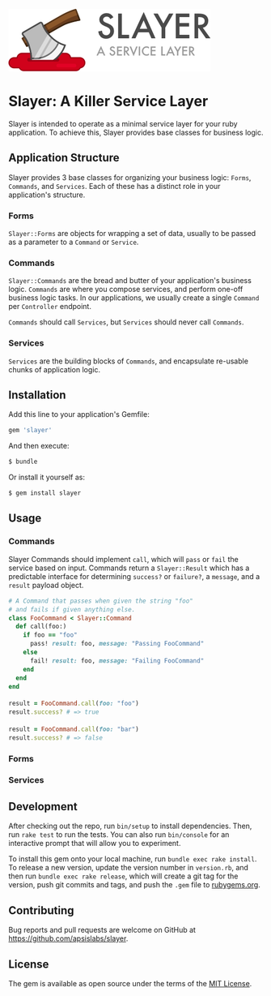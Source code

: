 ![Slayer](https://raw.githubusercontent.com/apsislabs/slayer/master/slayer_logo.png)

# Slayer: A Killer Service Layer

Slayer is intended to operate as a minimal service layer for your ruby application. To achieve this, Slayer provides base classes for business logic.

## Application Structure

Slayer provides 3 base classes for organizing your business logic: `Forms`, `Commands`, and `Services`. Each of these has a distinct role in your application's structure.

### Forms

`Slayer::Forms` are objects for wrapping a set of data, usually to be passed as a parameter to a `Command` or `Service`.

### Commands

`Slayer::Commands` are the bread and butter of your application's business logic. `Commands` are where you compose services, and perform one-off business logic tasks. In our applications, we usually create a single `Command` per `Controller` endpoint.

`Commands` should call `Services`, but `Services` should never call `Commands`.

### Services

`Services` are the building blocks of `Commands`, and encapsulate re-usable chunks of application logic.

## Installation

Add this line to your application's Gemfile:

```ruby
gem 'slayer'
```

And then execute:

```sh
$ bundle
```

Or install it yourself as:

```sh
$ gem install slayer
```

## Usage

### Commands

Slayer Commands should implement `call`, which will `pass` or `fail` the service based on input. Commands return a `Slayer::Result` which has a predictable interface for determining `success?` or `failure?`, a `message`, and a `result` payload object.

```ruby
# A Command that passes when given the string "foo"
# and fails if given anything else.
class FooCommand < Slayer::Command
  def call(foo:)
    if foo == "foo"
      pass! result: foo, message: "Passing FooCommand"
    else
      fail! result: foo, message: "Failing FooCommand"
    end
  end
end

result = FooCommand.call(foo: "foo")
result.success? # => true

result = FooCommand.call(foo: "bar")
result.success? # => false
```

### Forms

### Services

## Development

After checking out the repo, run `bin/setup` to install dependencies. Then, run `rake test` to run the tests. You can also run `bin/console` for an interactive prompt that will allow you to experiment.

To install this gem onto your local machine, run `bundle exec rake install`. To release a new version, update the version number in `version.rb`, and then run `bundle exec rake release`, which will create a git tag for the version, push git commits and tags, and push the `.gem` file to [rubygems.org](https://rubygems.org).

## Contributing

Bug reports and pull requests are welcome on GitHub at https://github.com/apsislabs/slayer.


## License

The gem is available as open source under the terms of the [MIT License](http://opensource.org/licenses/MIT).
